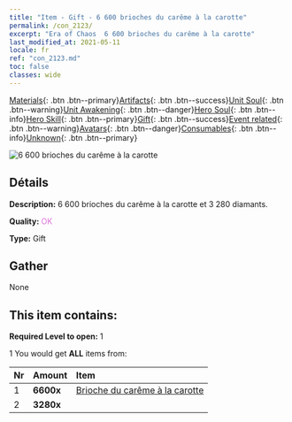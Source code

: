 ```yaml
---
title: "Item - Gift - 6 600 brioches du carême à la carotte"
permalink: /con_2123/
excerpt: "Era of Chaos  6 600 brioches du carême à la carotte"
last_modified_at: 2021-05-11
locale: fr
ref: "con_2123.md"
toc: false
classes: wide
---
```

 [Materials](/ItemsFR/){: .btn .btn--primary}[Artifacts](/ItemsFR/Artifacts/){: .btn .btn--success}[Unit Soul](/ItemsFR/UnitSoul/){: .btn .btn--warning}[Unit Awakening](/ItemsFR/UnitAwakening/){: .btn .btn--danger}[Hero Soul](/ItemsFR/HeroSoul/){: .btn .btn--info}[Hero Skill](/ItemsFR/HeroSkill/){: .btn .btn--primary}[Gift](/ItemsFR/Gift/){: .btn .btn--success}[Event related](/ItemsFR/Events/){: .btn .btn--warning}[Avatars](/ItemsFR/Avatars/){: .btn .btn--danger}[Consumables](/ItemsFR/Consumables/){: .btn .btn--info}[Unknown](/ItemsFR/Unknown/){: .btn .btn--primary}

 ![6 600 brioches du carême à la carotte](/images/t/i_907590.png)

## Détails
 **Description:** 6 600 brioches du carême à la carotte et 3 280 diamants.

 **Quality:** <span style="color: #DA70D6">OK</span>

 **Type:** Gift

## Gather

  None

## This item contains:

 **Required Level to open:** 1

 1 You would get **ALL** items  from:

  | Nr | Amount |     Item    |
  |:---|:-------|:------------|
  | 1 |  **6600x** | [Brioche du carême à la carotte](/ItemsFR/con_2119/) |  | 
  | 2 |  **3280x** | <i class="fas fa-gem"/> |  | 
